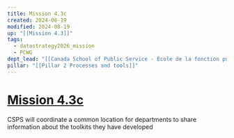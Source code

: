 ```yaml
---
title: Mission 4.3c
created: 2024-08-19
modified: 2024-08-19
up: "[[Mission 4.3]]"
tags:
  - datastrategy2026_mission
  - PCWG
dept_lead: "[[Canada School of Public Service - École de la fonction publique du Canada - CSPS - EFPC]]"
pillar: "[[Pillar 2 Processes and tools]]"
---
```

# [Mission 4.3c](Mission%204.3c.md)
CSPS will coordinate a common location for departments to share information about the toolkits they have developed
